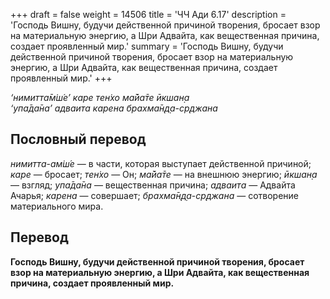 +++
draft = false
weight = 14506
title = 'ЧЧ Ади 6.17'
description = 'Господь Вишну, будучи действенной причиной творения, бросает взор на материальную энергию, а Шри Адвайта, как вещественная причина, создает проявленный мир.'
summary = 'Господь Вишну, будучи действенной причиной творения, бросает взор на материальную энергию, а Шри Адвайта, как вещественная причина, создает проявленный мир.'
+++

_‘нимитта̄м̇ш́е’ каре тен̇хо ма̄йа̄те ӣкшан̣а  
‘упа̄да̄на’ адваита карена брахма̄н̣д̣а-ср̣джана_

## Пословный перевод

_нимитта_\-_ам̇ш́е_ — в части, которая выступает действенной причиной; _каре_ — бросает; _тен̇хо_ — Он; _ма̄йа̄те_ — на внешнюю энергию; _ӣкшан̣а_ — взгляд; _упа̄да̄на_ — вещественная причина; _адваита_ — Адвайта Ачарья; _карена_ — совершает; _брахма̄н̣д̣а_\-_ср̣джана_ — сотворение материального мира.

## Перевод

**Господь Вишну, будучи действенной причиной творения, бросает взор на материальную энергию, а Шри Адвайта, как вещественная причина, создает проявленный мир.**
